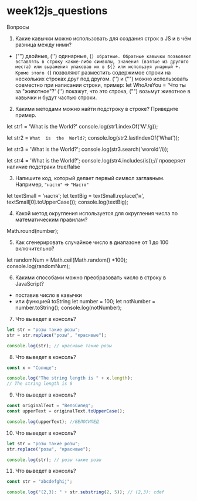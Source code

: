 # week12js_questions

Вопросы

1. Какие кавычки можно использовать для создания строк в JS и в чём разница между ними?

- ("") двойные, ('') одинарные, (`) обратные. Обратные кавычки позволяют вставлять в строку какие-либо символы, значения (взятые из другого места) или выражения упаковав их в ${} или используя унарный +. Кроме этого (`) позволяют разместить содержимое строки на нескольких строках друг под другом. ('') и ("") можно использовать совместно при написании строки, пример: let WhoAreYou = 'Что ты за "животное"?' ('') покажут, что это строка, ("") возьмут животное в кавычки и будут частью строки.

2. Какими методами можно найти подстроку в строке? Приведите пример.

let str1 = 'What is the World?'
console.log(str1.indexOf('W'/g));

let str2 = `What 
  is 
  the 
  World?`;
console.log(str2.lastIndexOf('What'));

let str3 = 'What is the World?';
console.log(str3.search('worold'/i));

let str4 = 'What is the World?';
console.log(str4.includes(is));// проверяет наличие подстраки true/false

3. Напишите код, который делает первый символ заглавным. Например, `"настя"` ⇒ `"Настя"`

let textSmall = 'настя';
let textBig = textSmall.replace('н', textSmall[0].toUpperCase());
console.log(textBig);

4.  Какой метод округления используется для округления числа по математическим правилам?

Math.round(number);

5.  Как сгенерировать случайное число в диапазоне от 1 до 100 включительно?

let randomNum = Math.ceil(Math.random() \*100);
console.log(randomNum);

6.  Какими способами можно преобразовать число в строку в JavaScript?

- поставив число в кавычки
- или функцией toString
  let number = 100;
  let notNumber = number.toString();
  console.log(notNumber);

7. Что выведет в консоль?

```jsx
let str = "розы такие розы";
str = str.replace("розы", "красивые");

console.log(str); // красивые такие розы
```

8. Что выведет в консоль?

```jsx
const x = "Солнце";

console.log("The string length is " + x.length);
// The string length is 6
```

9. Что выведет в консоль?

```jsx
const originalText = "ВелоСипед";
const upperText = originalText.toUpperCase();

console.log(upperText); //ВЕЛОСИПЕД
```

10. Что выведет в консоль?

```jsx
let str = "розы такие розы";
str.replace("розы", "красивые");

console.log(str); // розы такие розы
```

11. Что выведет в консоль?

```jsx
const str = "abcdefghij";

console.log("(2,3): " + str.substring(2, 5)); // (2,3): cdef
```
